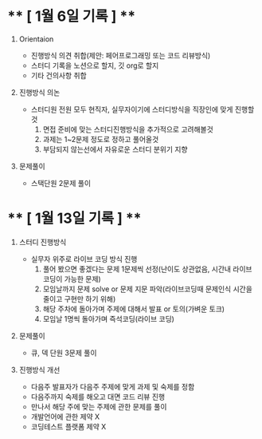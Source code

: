 # ** [ 1월 6일 기록 ] **
1. Orientaion
    - 진행방식 의견 취합(제안: 페어프로그래밍 또는 코드 리뷰방식)
    - 스터디 기록을 노션으로 할지, 깃 org로 할지
    - 기타 건의사항 취합

2. 진행방식 의논
    - 스터디원 전원 모두 현직자, 실무자이기에 스터디방식을 직장인에 맞게 진행할것
        1. 면접 준비에 맞는 스터디진행방식을 추가적으로 고려해볼것
        2. 과제는 1~2문제 정도로 정하고 풀어올것
        3. 부담되지 않는선에서 자유로운 스터디 분위기 지향

3. 문제풀이
    - 스택단원 2문제 풀이
  
# ** [ 1월 13일 기록 ] **
1. 스터디 진행방식
    - 실무자 위주로 라이브 코딩 방식 진행
        1. 풀어 봤으면 좋겠다는 문제 1문제씩 선정(난이도 상관없음, 시간내 라이브코딩이 가능한 문제)
        2. 모임날까지 문제 solve or 문제 지문 파악(라이브코딩때 문제인식 시간을 줄이고 구현만 하기 위해)
        3. 해당 주차에 돌아가며 주제에 대해서 발표 or 토의(가벼운 토크)
        4. 모임날 1명씩 돌아가며 즉석코딩(라이브 코딩)

2. 문제풀이
    - 큐, 덱 단원 3문제 풀이
  
3. 진행방식 개선
    - 다음주 발표자가 다음주 주제에 맞게 과제 및 숙제를 정함
    - 다음주까지 숙제를 해오고 대면 코드 리뷰 진행
    - 만나서 해당 주에 맞는 주제에 관한 문제를 풀이
    - 개발언어에 관한 제약 X
    - 코딩테스트 플랫폼 제약 X
